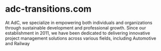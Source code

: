 # adc-transitions.com
At AdC, we specialize in empowering both individuals and organizations through sustainable development and professional growth. Since our establishment in 2011, we have been dedicated to delivering innovative project management solutions across various fields, including Automotive and Railway
